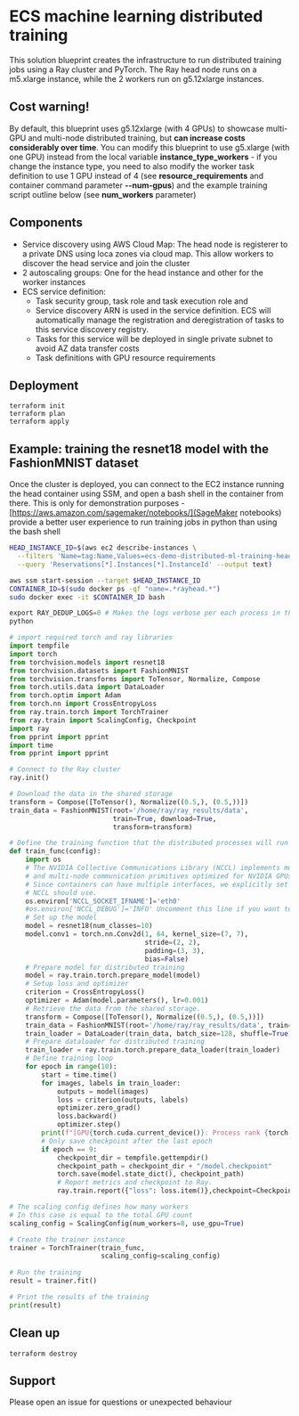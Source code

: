 # ECS machine learning distributed training

This solution blueprint creates the infrastructure to run distributed training jobs using a Ray cluster and PyTorch. The Ray head node runs on a m5.xlarge instance, while the 2 workers run on g5.12xlarge instances. 

## Cost warning!

By default, this blueprint uses g5.12xlarge (with 4 GPUs) to showcase multi-GPU and multi-node distributed training, but **can increase costs considerably over time**. You can modify this blueprint to use g5.xlarge (with one GPU) instead from the local variable **instance_type_workers** - if you change the instance type, you need to also modify the worker task definition to use 1 GPU instead of 4 (see **resource_requirements** and container command parameter **--num-gpus**) and the example training script outline below (see **num_workers** parameter)

## Components

* Service discovery using AWS Cloud Map: The head node is registerer to a private DNS using loca zones via cloud map. This allow workers to discover the head service and join the cluster
* 2 autoscaling groups: One for the head instance and other for the worker instances
* ECS service definition:
    * Task security group, task role and task execution role and 
    * Service discovery ARN is used in the service definition. ECS will automatically manage the registration and deregistration of tasks to this service discovery registry.
    * Tasks for this service will be deployed in single private subnet to avoid AZ data transfer costs
    * Task definitions with GPU resource requirements

## Deployment

```shell
terraform init
terraform plan
terraform apply 
```

## Example: training the resnet18 model with the FashionMNIST dataset

Once the cluster is deployed, you can connect to the EC2 instance running the head container using SSM, and open a bash shell in the container from there. This is only for demonstration purposes - [https://aws.amazon.com/sagemaker/notebooks/](SageMaker notebooks) provide a better user experience to run training jobs in python than using the bash shell

```bash
HEAD_INSTANCE_ID=$(aws ec2 describe-instances \
  --filters 'Name=tag:Name,Values=ecs-demo-distributed-ml-training-head' \
  --query 'Reservations[*].Instances[*].InstanceId' --output text)

aws ssm start-session --target $HEAD_INSTANCE_ID
CONTAINER_ID=$(sudo docker ps -qf "name=.*rayhead.*")
sudo docker exec -it $CONTAINER_ID bash
```

```python
export RAY_DEDUP_LOGS=0 # Makes the logs verbose per each process in the training
python

# import required torch and ray libraries
import tempfile
import torch
from torchvision.models import resnet18
from torchvision.datasets import FashionMNIST
from torchvision.transforms import ToTensor, Normalize, Compose
from torch.utils.data import DataLoader
from torch.optim import Adam
from torch.nn import CrossEntropyLoss
from ray.train.torch import TorchTrainer
from ray.train import ScalingConfig, Checkpoint
import ray
from pprint import pprint
import time
from pprint import pprint

# Connect to the Ray cluster
ray.init()

# Download the data in the shared storage
transform = Compose([ToTensor(), Normalize((0.5,), (0.5,))])
train_data = FashionMNIST(root='/home/ray/ray_results/data', 
                          train=True, download=True, 
                          transform=transform)

# Define the training function that the distributed processes will run
def train_func(config):
    import os
    # The NVIDIA Collective Communications Library (NCCL) implements multi-GPU 
    # and multi-node communication primitives optimized for NVIDIA GPUs. 
    # Since containers can have multiple interfaces, we explicitly set which one
    # NCCL should use.
    os.environ['NCCL_SOCKET_IFNAME']='eth0' 
    #os.environ['NCCL_DEBUG']='INFO' Uncomment this line if you want to debug NCCL
    # Set up the model
    model = resnet18(num_classes=10)
    model.conv1 = torch.nn.Conv2d(1, 64, kernel_size=(7, 7), 
                                  stride=(2, 2), 
                                  padding=(3, 3), 
                                  bias=False)
    # Prepare model for distributed training
    model = ray.train.torch.prepare_model(model)
    # Setup loss and optimizer
    criterion = CrossEntropyLoss()
    optimizer = Adam(model.parameters(), lr=0.001)
    # Retrieve the data from the shared storage.
    transform = Compose([ToTensor(), Normalize((0.5,), (0.5,))])
    train_data = FashionMNIST(root='/home/ray/ray_results/data', train=True, download=False, transform=transform)
    train_loader = DataLoader(train_data, batch_size=128, shuffle=True)
    # Prepare dataloader for distributed training
    train_loader = ray.train.torch.prepare_data_loader(train_loader)
    # Define training loop
    for epoch in range(10):
        start = time.time()
        for images, labels in train_loader:
            outputs = model(images)
            loss = criterion(outputs, labels)
            optimizer.zero_grad()
            loss.backward()
            optimizer.step()
        print(f"[GPU{torch.cuda.current_device()}: Process rank {torch.distributed.get_rank()}] | [Epoch {epoch} | Batchsize: {128} | Steps: {len(train_loader)} | Total epoch time: {time.time()-start}]")
        # Only save checkpoint after the last epoch
        if epoch == 9:
            checkpoint_dir = tempfile.gettempdir()    
            checkpoint_path = checkpoint_dir + "/model.checkpoint"
            torch.save(model.state_dict(), checkpoint_path)
            # Report metrics and checkpoint to Ray.
            ray.train.report({"loss": loss.item()},checkpoint=Checkpoint.from_directory(checkpoint_dir))

# The scaling config defines how many workers 
# In this case is equal to the total GPU count            
scaling_config = ScalingConfig(num_workers=8, use_gpu=True)

# Create the trainer instance
trainer = TorchTrainer(train_func, 
                       scaling_config=scaling_config)
                       
# Run the training
result = trainer.fit()

# Print the results of the training
print(result)

```

## Clean up

```shell
terraform destroy
```


## Support

Please open an issue for questions or unexpected behaviour
